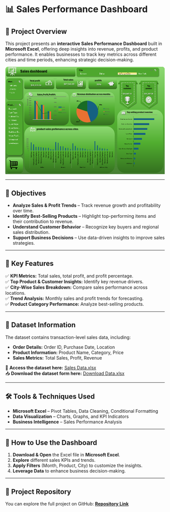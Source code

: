 # 📊 Sales Performance Dashboard  

## 📝 Project Overview  
This project presents an **interactive Sales Performance Dashboard** built in **Microsoft Excel**, offering deep insights into revenue, profits, and product performance. It enables businesses to track key metrics across different cities and time periods, enhancing strategic decision-making.  

![Sales Dashboard](https://github.com/Omar2Raafat/Sales-Performance-Dashboard/blob/main/Screenshot%202024-12-13%20194458.png)  

---

## 🎯 Objectives  
- **Analyze Sales & Profit Trends** – Track revenue growth and profitability over time.  
- **Identify Best-Selling Products** – Highlight top-performing items and their contribution to revenue.  
- **Understand Customer Behavior** – Recognize key buyers and regional sales distribution.  
- **Support Business Decisions** – Use data-driven insights to improve sales strategies.  

---

## 📌 Key Features  
✅ **KPI Metrics:** Total sales, total profit, and profit percentage.  
✅ **Top Product & Customer Insights:** Identify key revenue drivers.  
✅ **City-Wise Sales Breakdown:** Compare sales performance across locations.  
✅ **Trend Analysis:** Monthly sales and profit trends for forecasting.  
✅ **Product Category Performance:** Analyze best-selling products.  

---

## 📂 Dataset Information  
The dataset contains transaction-level sales data, including:  

- **Order Details:** Order ID, Purchase Date, Location  
- **Product Information:** Product Name, Category, Price  
- **Sales Metrics:** Total Sales, Profit, Revenue  

🔗 **Access the dataset here:** [Sales Data.xlsx](https://github.com/Omar2Raafat/Sales-Performance-Dashboard/blob/main/Apocolypse%20Food%20Prep%20(1).xlsx) <br>
📥 **Download the dataset form here:** [Download Data.xlsx](https://github.com/Omar2Raafat/Sales-Performance-Dashboard/raw/main/Apocolypse%20Food%20Prep%20(1).xlsx)

---

## 🛠️ Tools & Techniques Used  
- **Microsoft Excel** – Pivot Tables, Data Cleaning, Conditional Formatting  
- **Data Visualization** – Charts, Graphs, and KPI Indicators  
- **Business Intelligence** – Sales Performance Analysis  

---

## 🚀 How to Use the Dashboard  
1. **Download & Open** the Excel file in **Microsoft Excel**.  
2. **Explore** different sales KPIs and trends.  
3. **Apply Filters** (Month, Product, City) to customize the insights.  
4. **Leverage Data** to enhance business decision-making.  

---

## 🔗 Project Repository  
You can explore the full project on GitHub: **[Repository Link](https://github.com/Omar2Raafat/Sales-Performance-Dashboard)**  

